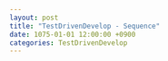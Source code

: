 ```yaml
---
layout: post
title: "TestDrivenDevelop - Sequence"
date: 1075-01-01 12:00:00 +0900
categories: TestDrivenDevelop
---
```


